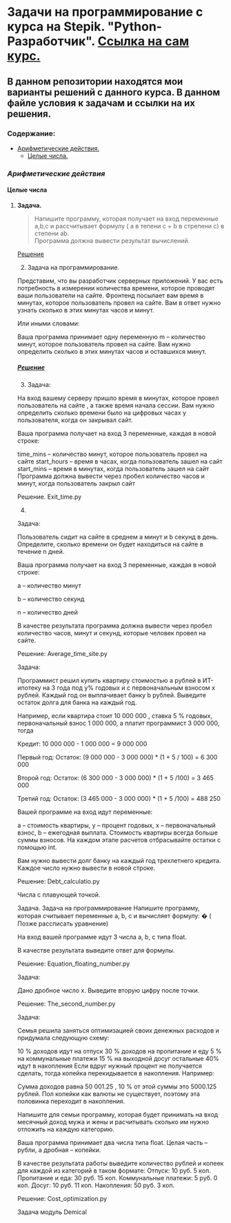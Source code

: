 # **Задачи на программирование с курса на Stepik. "Python-Разработчик".** [Ссылка на сам курс.](https://stepik.org/course/122813/syllabus)

## В данном репозитории находятся мои варианты решений с данного курса. В данном файле условия к задачам и ссылки на их решения. 

### Содержание:
+ [Арифметические действия.](#Арифметические-действия)
    + [Целые числа.](#Целые-числа)
        
   
   
   
   
   
### *Арифметические действия* 
   
#### Целые числа
     

1. **Задача.** 

   > Напишите программу, которая получает на вход переменные a,b,c и рассчитывает формулу ( a в тепени c + b в стрепени
    c) в степени ab. <br>
    Программа должна вывести результат вычислений.
     
    [Решение](https://github.com/richard-tanakov/richard-tanakov-stepik_developer_python/blob/main/output_the_formula.py)
    
    2) Задача на программирование.

    Представим, что вы разработчик серверных приложений. У вас есть потребность в измерении количества времени, которое
    проводят ваши пользователи на сайте. Фронтенд посылает вам время в минутах, которое пользователь провел на сайте.
    Вам в ответ нужно узнать сколько в этих минутах часов и минут.

    Или иными словами:

    Ваша программа принимает одну переменную m – количество минут, которое пользователь провел на сайте. Вам нужно
    определить сколько в этих минутах часов и оставшихся минут. 

    ##### [Решение](https://github.com/richard-tanakov/richard-tanakov-stepik_developer_python/blob/main/Time_on_the_site.py)

    3) Задача:

    На вход вашему серверу пришло время в минутах, которое провел пользователь на сайте , а также время начала сессии.
    Вам нужно определить сколько времени было на цифровых часах у пользователя, когда он закрывал сайт.

    Ваша программа получает на вход 3 переменные, каждая в новой строке:

    time_mins – количество минут, которое пользователь провел на сайте
    start_hours – время в часах, когда пользователь зашел на сайт
    start_mins – время в минутах, когда пользователь зашел на сайт
    Программа должна вывести через пробел количество часов и минут, когда пользователь закрыл сайт

    Решение. Exit_time.py

    4)

    Задача:

    Пользователь сидит на сайте в среднем a минут и b секунд в день. Определите, сколько времени он будет находиться на
    сайте в течение n дней.

    Ваша программа получает на вход 3 переменные, каждая в новой строке:

    a – количество минут

    b – количество секунд

    n – количество дней

    В качестве результата программа должна вывести через пробел количество часов, минут и секунд, которые человек провел
    на сайте.

    Решение: Average_time_site.py

    Задача:

    Программист решил купить квартиру стоимостью a рублей в ИТ-ипотеку на 3 года под y% годовых и с первоначальным
    взносом x рублей. Каждый год он выплачивает банку b рублей. Выведите остаток долга для банка на каждый год.

    Например, если квартира стоит 10 000 000 , ставка 5 % годовых, первоначальный взнос 1 000 000, а платит программист
    3 000 000, тогда

    Кредит: 10 000 000 - 1 000 000 = 9 000 000

    Первый год:
    Остаток: (9 000 000 - 3 000 000) * (1 + 5 / 100) = 6 300 000

    Второй год:
    Остаток: (6 300 000 - 3 000 000) * (1 + 5 /100) = 3 465 000

    Третий год:
    Остаток: (3 465 000 - 3 000 000) * (1 + 5 /100) = 488 250

    Вашей программе на вход идут переменные:

    a – стоимость квартиры,
    y – процент годовых,
    x – первоначальный взнос,
    b – ежегодная выплата.
    Стоимость квартиры всегда больше суммы взносов. На каждом этапе расчетов отбрасывайте остатки с помощью int.

    Вам нужно вывести долг банку на каждый год трехлетнего кредита. Каждое число нужно вывести в новой строке.

    Решение: Debt_calculatio.py



    Числа с плавующей точкой.

    Задача. Задача на программирование
    Напишите программу, которая считывает переменные a, b, c и вычисляет формулу:
    �
    ( Позже рассписать уравнение)

    На вход вашей программе идут 3 числа a, b, c типа float.

    В качестве результата выведите ответ для формулы.

    Решение: Equation_floating_number.py




    Задача:

    Дано дробное число x. Выведите вторую цифру после точки.

    Решение: The_second_number.py

    Задача:

    Семья решила заняться оптимизацией своих денежных расходов и придумала следующую схему:

    10 % доходов идут на отпуск
    30 % доходов на пропитание и еду
    5 % на коммунальные платежи
    15 % на выходной досуг
    остальные 40% идут в накопления
    Если вдруг нужный процент не получается сделать, тогда копейка перекидывается в накопления. Например:

    Сумма доходов равна 50 001.25 , 10 % от этой суммы это 5000.125 рублей. Пол копейки как валюты не существует,
    поэтому эта половинка переходит в накопления.

    Напишите для семьи программу, которая будет принимать на вход месячный доход мужа и жены и расчитывать сколько им
    нужно отложить на каждую категорию.

    Ваша программа принимает два числа типа float. Целая часть – рубли, а дробная – копейки.

    В качестве результата работы выведите количество рублей и копеек для каждой из категорий в таком формате:
    Отпуск: 10 руб. 5 коп.
    Пропитание и еда: 30 руб. 15 коп.
    Коммунальные платежи: 5 руб. 0 коп.
    Досуг: 10 руб. 11 коп.
    Накопления: 50 руб. 3 коп.

    Решение: Cost_optimization.py

     
    Задача модуль Demical 

    